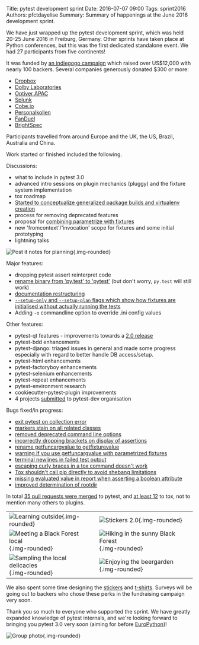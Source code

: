 Title: pytest development sprint
Date: 2016-07-07 09:00
Tags: sprint2016
Authors: pfctdayelise
Summary: Summary of happenings at the June 2016 development sprint.


We have just wrapped up the pytest development sprint, which was held 20-25 June 2016 in Freiburg, Germany. Other sprints have taken place at Python conferences, but this was the first dedicated standalone event. We had 27 participants from five continents!

It was funded by [an indiegogo campaign](https://www.indiegogo.com/projects/python-testing-sprint-mid-2016#/) which raised over US$12,000 with nearly 100 backers. Several companies generously donated $300 or more:

* [Dropbox](https://www.dropbox.com/home)
* [Dolby Laboratories](http://www.dolby.com/)
* [Optiver APAC](http://www.optiver.com/sydney/)
* [Splunk](http://www.splunk.com/)
* [Cobe.io](https://cobe.io/)
* [Personalkollen](https://personalkollen.se/)
* [FanDuel](https://www.fanduel.com/)
* [BrightSpec](http://brightspec.com/)

Participants travelled from around Europe and the UK, the US, Brazil, Australia and China.

Work started or finished included the following.

Discussions:

* what to include in pytest 3.0
* advanced intro sessions on plugin mechanics (pluggy) and the fixture system implementation
* tox roadmap
* [Started to conceptualize generalized package builds and virtualenv creation](https://bitbucket.org/hpk42/tox/issues/338/generalize-package-builds-and-virtualenv)
* process for removing deprecated features
* proposal for [combining parametrize with fixtures](https://github.com/pytest-dev/pytest/pull/1660)
* new 'fromcontext'/'invocation' scope for fixtures and some initial prototyping  
* lightning talks

![Post it notes for planning]({attach}images/sprint_postits.jpg){.img-rounded}

Major features:

* dropping pytest assert reinterpret code
* [rename binary from 'py.test' to 'pytest'](https://github.com/pytest-dev/pytest/issues/1629) (but don't worry, ``py.test`` will still work)
* [documentation restructuring](https://github.com/pytest-dev/pytest/wiki/Docs-refactor)
* [``--setup-only`` and ``--setup-plan`` flags which show how fixtures are initialised without actually running the tests](https://github.com/pytest-dev/pytest/pull/1647)
* Adding ``-o`` commandline option to override .ini config values

Other features:

* pytest-qt features - improvements towards a [2.0 release](https://github.com/pytest-dev/pytest-qt/blob/master/CHANGELOG.rst)
* pytest-bdd enhancements
* pytest-django: triaged issues in general and made some progress especially with regard to better handle DB access/setup.
* pytest-html enhancements
* pytest-factoryboy enhancements
* pytest-selenium enhancements
* pytest-repeat enhancements
* pytest-environment research
* cookiecutter-pytest-plugin improvements
* 4 projects [submitted](http://pytest.org/latest/contributing.html#submitting-plugins-to-pytest-dev) to pytest-dev organisation

Bugs fixed/in progress:

* [exit pytest on collection error](https://github.com/pytest-dev/pytest/issues/1421)
* [markers stain on all related classes](https://github.com/pytest-dev/pytest/issues/568)
* [removed deprecated command line options](https://github.com/pytest-dev/pytest/issues/1657)
* [incorrectly dropping brackets on display of assertions](https://github.com/pytest-dev/pytest/issues/925)
* [rename getfuncargvalue to getfixturevalue](https://github.com/pytest-dev/pytest/issues/1625)
* [warning if you use getfuncargvalue with parametrized fixtures](https://github.com/pytest-dev/pytest/issues/460)
* [terminal newlines in failed test output](https://github.com/pytest-dev/pytest/issues/1553)
* [escaping curly braces in a tox command doesn't work](https://bitbucket.org/hpk42/tox/issues/212)
* [Tox shouldn't call pip directly to avoid shebang limitations](https://bitbucket.org/hpk42/tox/issues/66)
* [missing evaluated value in report when asserting a boolean attribute](https://github.com/pytest-dev/pytest/issues/1503)
* [improved determination of rootdir](https://github.com/pytest-dev/pytest/pull/1621)


In total [35 pull requests were merged](https://github.com/pytest-dev/pytest/pulls?utf8=%E2%9C%93&q=is%3Apr%20is%3Amerged%20updated%3A2016-06-20..2016-06-27%20) to pytest, and [at least 12](https://bitbucket.org/hpk42/tox/pull-requests/?state=MERGED) to tox, not to mention many others to plugins.

|   | |
| ------------- | ------------- |
| ![Learning outside]({attach}images/sprint_workingoutside.jpg){.img-rounded} | ![Stickers 2.0]({attach}images/sprint_stickers.jpg){.img-rounded}   |
| ![Meeting a Black Forest local]({attach}images/sprint_horse.jpg){.img-rounded}  | ![Hiking in the sunny Black Forest]({attach}images/sprint_hiking.jpg){.img-rounded}    |
| ![Sampling the local delicacies]({attach}images/sprint_cake.jpg){.img-rounded} | ![Enjoying the beergarden]({attach}images/sprint_beergarden.jpg){.img-rounded} |


We also spent some time designing the [stickers](https://twitter.com/pytestdotorg/status/745528947736092672) and [t-shirts](https://github.com/kvas-it/pytest-design/blob/master/tshirt_example.png). Surveys will be going out to backers who chose these perks in the fundraising campaign very soon.

Thank you so much to everyone who supported the sprint. We have greatly expanded knowledge of pytest internals, and we're looking forward to bringing you pytest 3.0 very soon (aiming for before [EuroPython](https://ep2016.europython.eu/conference/talks/pytest-30))!

![Group photo]({attach}images/sprint_group.jpg){.img-rounded}